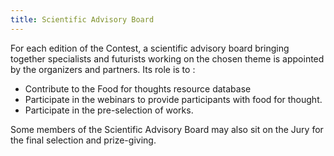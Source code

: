 ```yaml
---
title: Scientific Advisory Board
---
```

For each edition of the Contest, a scientific advisory board bringing together specialists and futurists working on the chosen theme is appointed by the organizers and partners. Its role is to :

* Contribute to the Food for thoughts resource database
* Participate in the webinars to provide participants with food for thought.
* Participate in the pre-selection of works.

Some members of the Scientific Advisory Board may also sit on the Jury for the final selection and prize-giving.
